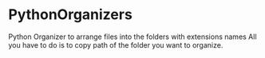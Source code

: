 # PythonOrganizers
Python Organizer to arrange files into the folders with extensions names
All you have to do is to copy path of the folder you want to organize.
